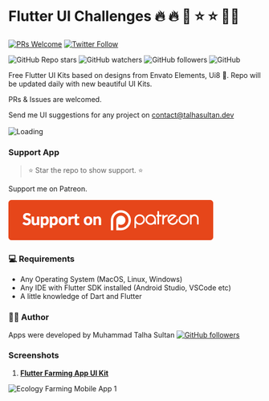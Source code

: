 # Flutter UI Challenges  🔥 🔥 💫 ⭐️ ⭐️ 👨‍💻 

[![PRs Welcome](https://img.shields.io/badge/PRs-welcome-brightgreen.svg?style=flat-square)](http://makeapullrequest.com) 
[![Twitter Follow](https://img.shields.io/twitter/follow/TalhaSultanDev.svg?style=social)](https://twitter.com/TalhaSultanDev)

![GitHub Repo stars](https://img.shields.io/github/stars/muhammadtalhasultan/Flutter-UI-Challenges?style=social) 
![GitHub watchers](https://img.shields.io/github/watchers/muhammadtalhasultan/Flutter-UI-Challenges?style=social) 
![GitHub followers](https://img.shields.io/github/followers/muhammadtalhasultan?style=social) 
![GitHub](https://img.shields.io/github/license/muhammadtalhasultan/Flutter-UI-Challenges)

Free Flutter UI Kits based on designs from Envato Elements, Ui8 💓.
Repo will be updated daily with new beautiful UI Kits.

PRs & Issues are welcomed.

Send me UI suggestions for any project on <a href="mailto:contact@talhasultan.dev">contact@talhasultan.dev</a>


<img align="center" src = "https://profile-counter.glitch.me/Flutter-UI-Challenges/count.svg" alt ="Loading">

### Support App

> ⭐️ Star the repo to show support. ⭐️
<!-- > You can also support the project by buying me a cup of coffee ☕️. -->
<!-- > <a href="https://www.buymeacoffee.com/xPGLYEr"><img src="https://img.buymeacoffee.com/button-api/?text=Buy me a coffee&emoji=&slug=xPGLYEr&button_colour=BD5FFF&font_colour=ffffff&font_family=Cookie&outline_colour=000000&coffee_colour=FFDD00"></a> -->
Support me on Patreon. 

<a href="https://www.patreon.com/muhammadtalhasultan" data-patreon-widget-type="become-patron-button"><img src="https://raw.githubusercontent.com/codebard/patron-button-and-widgets-by-codebard/master/images/patreon-medium-button.png" alt="Become a Patreon!" /></a>

### 💻 Requirements

- Any Operating System (MacOS, Linux, Windows)
- Any IDE with Flutter SDK installed (Android Studio, VSCode etc)
- A little knowledge of Dart and Flutter

### 👨‍💻 Author

Apps were developed by Muhammad Talha Sultan 
[![GitHub followers](https://img.shields.io/github/followers/muhammadtalhasultan?style=social)](https://github.com/muhammadtalhasultan)

### Screenshots

1. **[Flutter Farming App UI Kit](https://github.com/muhammadtalhasultan/Flutter-UI-Challenges/tree/main/farming_app)**

![Ecology Farming Mobile App 1](https://user-images.githubusercontent.com/31367048/173097375-806c3fbd-5ab2-4f63-b258-e08b666f26f1.png)
